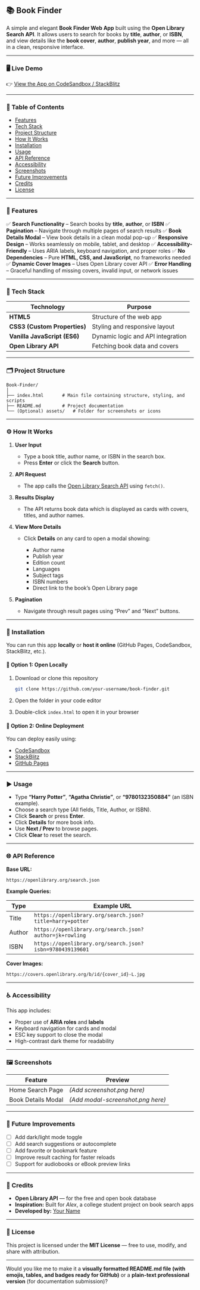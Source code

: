 ## 📚 Book Finder

A simple and elegant **Book Finder Web App** built using the **Open Library Search API**.
It allows users to search for books by **title**, **author**, or **ISBN**, and view details like the **book cover**, **author**, **publish year**, and more — all in a clean, responsive interface.

---

### 🖥️ Live Demo

👉 [View the App on CodeSandbox / StackBlitz](https://codesandbox.io/p/sandbox/kn5739)

---

### 🧭 Table of Contents

* [Features](#-features)
* [Tech Stack](#-tech-stack)
* [Project Structure](#-project-structure)
* [How It Works](#-how-it-works)
* [Installation](#-installation)
* [Usage](#-usage)
* [API Reference](#-api-reference)
* [Accessibility](#-accessibility)
* [Screenshots](#-screenshots)
* [Future Improvements](#-future-improvements)
* [Credits](#-credits)
* [License](#-license)

---

### 🚀 Features

✅ **Search Functionality** – Search books by **title**, **author**, or **ISBN**
✅ **Pagination** – Navigate through multiple pages of search results
✅ **Book Details Modal** – View book details in a clean modal pop-up
✅ **Responsive Design** – Works seamlessly on mobile, tablet, and desktop
✅ **Accessibility-Friendly** – Uses ARIA labels, keyboard navigation, and proper roles
✅ **No Dependencies** – Pure **HTML, CSS, and JavaScript**, no frameworks needed
✅ **Dynamic Cover Images** – Uses Open Library cover API
✅ **Error Handling** – Graceful handling of missing covers, invalid input, or network issues

---

### 🧩 Tech Stack

| Technology                   | Purpose                           |
| ---------------------------- | --------------------------------- |
| **HTML5**                    | Structure of the web app          |
| **CSS3 (Custom Properties)** | Styling and responsive layout     |
| **Vanilla JavaScript (ES6)** | Dynamic logic and API integration |
| **Open Library API**         | Fetching book data and covers     |

---

### 🗂️ Project Structure

```
Book-Finder/
│
├── index.html       # Main file containing structure, styling, and scripts
├── README.md        # Project documentation
└── (Optional) assets/   # Folder for screenshots or icons
```

---

### ⚙️ How It Works

1. **User Input**

   * Type a book title, author name, or ISBN in the search box.
   * Press **Enter** or click the **Search** button.

2. **API Request**

   * The app calls the [Open Library Search API](https://openlibrary.org/dev/docs/api/search) using `fetch()`.

3. **Results Display**

   * The API returns book data which is displayed as cards with covers, titles, and author names.

4. **View More Details**

   * Click **Details** on any card to open a modal showing:

     * Author name
     * Publish year
     * Edition count
     * Languages
     * Subject tags
     * ISBN numbers
     * Direct link to the book’s Open Library page

5. **Pagination**

   * Navigate through result pages using “Prev” and “Next” buttons.

---

### 🧰 Installation

You can run this app **locally** or **host it online** (GitHub Pages, CodeSandbox, StackBlitz, etc.).

#### 🔹 Option 1: Open Locally

1. Download or clone this repository

   ```bash
   git clone https://github.com/your-username/book-finder.git
   ```
2. Open the folder in your code editor
3. Double-click `index.html` to open it in your browser

#### 🔹 Option 2: Online Deployment

You can deploy easily using:

* [CodeSandbox](https://codesandbox.io/)
* [StackBlitz](https://stackblitz.com/)
* [GitHub Pages](https://pages.github.com/)

---

### ▶️ Usage

* Type **“Harry Potter”**, **“Agatha Christie”**, or **“9780132350884”** (an ISBN example).
* Choose a search type (All fields, Title, Author, or ISBN).
* Click **Search** or press **Enter**.
* Click **Details** for more book info.
* Use **Next / Prev** to browse pages.
* Click **Clear** to reset the search.

---

### 🌐 API Reference

**Base URL:**

```
https://openlibrary.org/search.json
```

**Example Queries:**

| Type   | Example URL                                              |
| ------ | -------------------------------------------------------- |
| Title  | `https://openlibrary.org/search.json?title=harry+potter` |
| Author | `https://openlibrary.org/search.json?author=jk+rowling`  |
| ISBN   | `https://openlibrary.org/search.json?isbn=9780439139601` |

**Cover Images:**

```
https://covers.openlibrary.org/b/id/{cover_id}-L.jpg
```

---

### ♿ Accessibility

This app includes:

* Proper use of **ARIA roles** and **labels**
* Keyboard navigation for cards and modal
* ESC key support to close the modal
* High-contrast dark theme for readability

---

### 🖼️ Screenshots

| Feature            | Preview                           |
| ------------------ | --------------------------------- |
| Home Search Page   | *(Add screenshot.png here)*       |
| Book Details Modal | *(Add modal-screenshot.png here)* |

---

### 🌱 Future Improvements

* [ ] Add dark/light mode toggle
* [ ] Add search suggestions or autocomplete
* [ ] Add favorite or bookmark feature
* [ ] Improve result caching for faster reloads
* [ ] Support for audiobooks or eBook preview links

---

### 🙌 Credits

* **Open Library API** — for the free and open book database
* **Inspiration:** Built for *Alex*, a college student project on book search apps
* **Developed by:** [Your Name](https://github.com/your-username)

---

### 📜 License

This project is licensed under the **MIT License** — free to use, modify, and share with attribution.

---

Would you like me to make it a **visually formatted README.md file (with emojis, tables, and badges ready for GitHub)** or a **plain-text professional version** (for documentation submission)?
